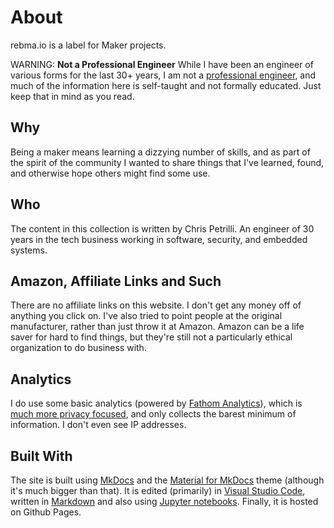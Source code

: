 # About

rebma.io is a label for Maker projects.

WARNING: **Not a Professional Engineer** While I have been an engineer
of various forms for the last 30+ years, I am not a [professional
engineer](https://en.wikipedia.org/wiki/Regulation_and_licensure_in_engineering),
and much of the information here is self-taught and not formally
educated. Just keep that in mind as you read.
## Why

Being a maker means learning a dizzying number of skills, and as part of the
spirit of the community I wanted to share things that I've learned, found, and
otherwise hope others might find some use.

## Who

The content in this collection is written by Chris Petrilli. An engineer of 30
years in the tech business working in software, security, and embedded
systems. 

## Amazon, Affiliate Links and Such

There are no affiliate links on this website. I don't get any money off of
anything you click on. I've also tried to point people at the original
manufacturer, rather than just throw it at Amazon. Amazon can be a life saver
for hard to find things, but they're still not a particularly ethical
organization to do business with.

## Analytics

I do use some basic analytics (powered by [Fathom
Analytics](https://usefathom.com)), which is [much more privacy
focused](https://usefathom.com/privacy-focused-web-analytics), and only collects
the barest minimum of information. I don't even see IP addresses.

## Built With

The site is built using [MkDocs](https://www.mkdocs.org) and the [Material for
MkDocs](https://squidfunk.github.io/mkdocs-material/) theme (although it's much
bigger than that). It is edited (primarily) in [Visual Studio
Code](https://code.visualstudio.com), written in
[Markdown](https://www.markdownguide.org) and also using [Jupyter
notebooks](https://jupyter.org). Finally, it is hosted on Github Pages.